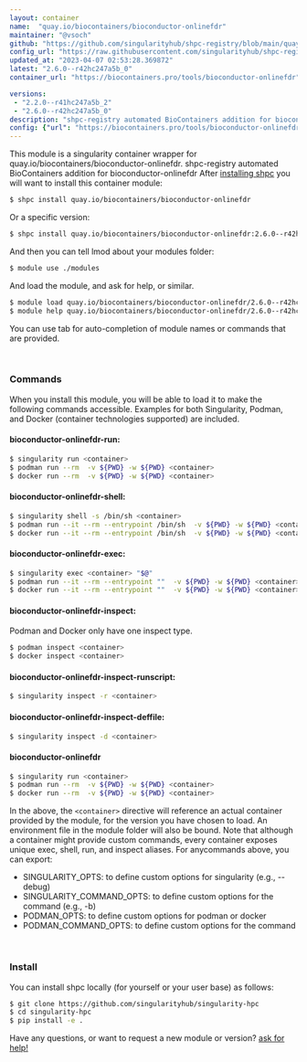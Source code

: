 ```yaml
---
layout: container
name:  "quay.io/biocontainers/bioconductor-onlinefdr"
maintainer: "@vsoch"
github: "https://github.com/singularityhub/shpc-registry/blob/main/quay.io/biocontainers/bioconductor-onlinefdr/container.yaml"
config_url: "https://raw.githubusercontent.com/singularityhub/shpc-registry/main/quay.io/biocontainers/bioconductor-onlinefdr/container.yaml"
updated_at: "2023-04-07 02:53:28.369872"
latest: "2.6.0--r42hc247a5b_0"
container_url: "https://biocontainers.pro/tools/bioconductor-onlinefdr"

versions:
 - "2.2.0--r41hc247a5b_2"
 - "2.6.0--r42hc247a5b_0"
description: "shpc-registry automated BioContainers addition for bioconductor-onlinefdr"
config: {"url": "https://biocontainers.pro/tools/bioconductor-onlinefdr", "maintainer": "@vsoch", "description": "shpc-registry automated BioContainers addition for bioconductor-onlinefdr", "latest": {"2.6.0--r42hc247a5b_0": "sha256:9163f05f69bfa2e279d458b31a025a24fc29eee1b8d11e013f457111ab902cd7"}, "tags": {"2.2.0--r41hc247a5b_2": "sha256:b31fc934b6d6b4bcb73be92a10f244e04b6b4c96b5afaf5fc8ca89e76fa863ee", "2.6.0--r42hc247a5b_0": "sha256:9163f05f69bfa2e279d458b31a025a24fc29eee1b8d11e013f457111ab902cd7"}, "docker": "quay.io/biocontainers/bioconductor-onlinefdr"}
---
```


This module is a singularity container wrapper for quay.io/biocontainers/bioconductor-onlinefdr.
shpc-registry automated BioContainers addition for bioconductor-onlinefdr
After [installing shpc](#install) you will want to install this container module:


```bash
$ shpc install quay.io/biocontainers/bioconductor-onlinefdr
```

Or a specific version:

```bash
$ shpc install quay.io/biocontainers/bioconductor-onlinefdr:2.6.0--r42hc247a5b_0
```

And then you can tell lmod about your modules folder:

```bash
$ module use ./modules
```

And load the module, and ask for help, or similar.

```bash
$ module load quay.io/biocontainers/bioconductor-onlinefdr/2.6.0--r42hc247a5b_0
$ module help quay.io/biocontainers/bioconductor-onlinefdr/2.6.0--r42hc247a5b_0
```

You can use tab for auto-completion of module names or commands that are provided.

<br>

### Commands

When you install this module, you will be able to load it to make the following commands accessible.
Examples for both Singularity, Podman, and Docker (container technologies supported) are included.

#### bioconductor-onlinefdr-run:

```bash
$ singularity run <container>
$ podman run --rm  -v ${PWD} -w ${PWD} <container>
$ docker run --rm  -v ${PWD} -w ${PWD} <container>
```

#### bioconductor-onlinefdr-shell:

```bash
$ singularity shell -s /bin/sh <container>
$ podman run --it --rm --entrypoint /bin/sh  -v ${PWD} -w ${PWD} <container>
$ docker run --it --rm --entrypoint /bin/sh  -v ${PWD} -w ${PWD} <container>
```

#### bioconductor-onlinefdr-exec:

```bash
$ singularity exec <container> "$@"
$ podman run --it --rm --entrypoint ""  -v ${PWD} -w ${PWD} <container> "$@"
$ docker run --it --rm --entrypoint ""  -v ${PWD} -w ${PWD} <container> "$@"
```

#### bioconductor-onlinefdr-inspect:

Podman and Docker only have one inspect type.

```bash
$ podman inspect <container>
$ docker inspect <container>
```

#### bioconductor-onlinefdr-inspect-runscript:

```bash
$ singularity inspect -r <container>
```

#### bioconductor-onlinefdr-inspect-deffile:

```bash
$ singularity inspect -d <container>
```



#### bioconductor-onlinefdr

```bash
$ singularity run <container>
$ podman run --rm  -v ${PWD} -w ${PWD} <container>
$ docker run --rm  -v ${PWD} -w ${PWD} <container>
```


In the above, the `<container>` directive will reference an actual container provided
by the module, for the version you have chosen to load. An environment file in the
module folder will also be bound. Note that although a container
might provide custom commands, every container exposes unique exec, shell, run, and
inspect aliases. For anycommands above, you can export:

 - SINGULARITY_OPTS: to define custom options for singularity (e.g., --debug)
 - SINGULARITY_COMMAND_OPTS: to define custom options for the command (e.g., -b)
 - PODMAN_OPTS: to define custom options for podman or docker
 - PODMAN_COMMAND_OPTS: to define custom options for the command

<br>

### Install

You can install shpc locally (for yourself or your user base) as follows:

```bash
$ git clone https://github.com/singularityhub/singularity-hpc
$ cd singularity-hpc
$ pip install -e .
```

Have any questions, or want to request a new module or version? [ask for help!](https://github.com/singularityhub/singularity-hpc/issues)